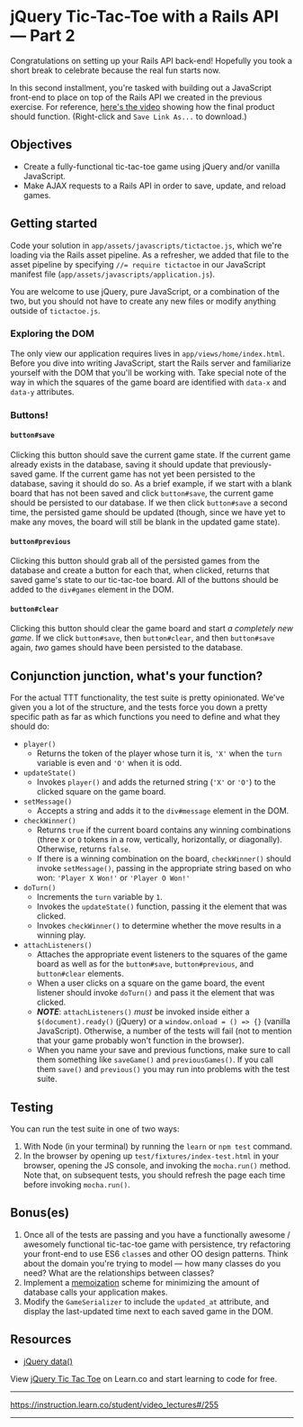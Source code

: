 # jQuery Tic-Tac-Toe with a Rails API — Part 2

Congratulations on setting up your Rails API back-end! Hopefully you took a short break to celebrate because the real fun starts now.

In this second installment, you're tasked with building out a JavaScript front-end to place on top of the Rails API we created in the previous exercise. For reference, [here's the video](http://flatiron-videos.s3.amazonaws.com/Learn%20Curriculum%20Helpers/ttt.mov) showing how the final product should function. (Right-click and `Save Link As...` to download.)

## Objectives
- Create a fully-functional tic-tac-toe game using jQuery and/or vanilla JavaScript.
- Make AJAX requests to a Rails API in order to save, update, and reload games.

## Getting started
Code your solution in `app/assets/javascripts/tictactoe.js`, which we're loading via the Rails asset pipeline. As a refresher, we added that file to the asset pipeline by specifying `//= require tictactoe` in our JavaScript manifest file (`app/assets/javascripts/application.js`).

You are welcome to use jQuery, pure JavaScript, or a combination of the two, but you should not have to create any new files or modify anything outside of `tictactoe.js`.

### Exploring the DOM
The only view our application requires lives in `app/views/home/index.html`. Before you dive into writing JavaScript, start the Rails server and familiarize yourself with the DOM that you'll be working with. Take special note of the way in which the squares of the game board are identified with `data-x` and `data-y` attributes.

### Buttons!

#### `button#save`
Clicking this button should save the current game state. If the current game already exists in the database, saving it should update that previously-saved game. If the current game has not yet been persisted to the database, saving it should do so. As a brief example, if we start with a blank board that has not been saved and click `button#save`, the current game should be persisted to our database. If we then click `button#save` a second time, the persisted game should be updated (though, since we have yet to make any moves, the board will still be blank in the updated game state).

#### `button#previous`
Clicking this button should grab all of the persisted games from the database and create a button for each that, when clicked, returns that saved game's state to our tic-tac-toe board. All of the buttons should be added to the `div#games` element in the DOM.

#### `button#clear`
Clicking this button should clear the game board and start _a completely new game_. If we click `button#save`, then `button#clear`, and then `button#save` again, _two_ games should have been persisted to the database.

## Conjunction junction, what's your function?
For the actual TTT functionality, the test suite is pretty opinionated. We've given you a lot of the structure, and the tests force you down a pretty specific path as far as which functions you need to define and what they should do:
- `player()`
  + Returns the token of the player whose turn it is, `'X'` when the `turn` variable is even and `'O'` when it is odd.
- `updateState()`
  + Invokes `player()` and adds the returned string (`'X'` or `'O'`) to the clicked square on the game board.
- `setMessage()`
  + Accepts a string and adds it to the `div#message` element in the DOM.
- `checkWinner()`
  + Returns `true` if the current board contains any winning combinations (three `X` or `O` tokens in a row, vertically, horizontally, or diagonally). Otherwise, returns `false`.
  + If there is a winning combination on the board, `checkWinner()` should invoke `setMessage()`, passing in the appropriate string based on who won: `'Player X Won!'` or `'Player O Won!'`
- `doTurn()`
  + Increments the `turn` variable by `1`.
  + Invokes the `updateState()` function, passing it the element that was clicked.
  + Invokes `checkWinner()` to determine whether the move results in a winning play.
- `attachListeners()`
  + Attaches the appropriate event listeners to the squares of the game board as well as for the `button#save`, `button#previous`, and `button#clear` elements.
  + When a user clicks on a square on the game board, the event listener should invoke `doTurn()` and pass it the element that was clicked.
  + ***NOTE***: `attachListeners()` _must_ be invoked inside either a `$(document).ready()` (jQuery) or a `window.onload = () => {}` (vanilla JavaScript). Otherwise, a number of the tests will fail (not to mention that your game probably won't function in the browser).
  + When you name your save and previous functions, make sure to call them something like `saveGame()` and `previousGames()`. If you call them `save()` and `previous()` you may run into problems with the test suite.

## Testing
You can run the test suite in one of two ways:
1. With Node (in your terminal) by running the `learn` or `npm test` command.
2. In the browser by opening up `test/fixtures/index-test.html` in your browser, opening the JS console, and invoking the `mocha.run()` method. Note that, on subsequent tests, you should refresh the page each time before invoking `mocha.run()`.

## Bonus(es)
1. Once all of the tests are passing and you have a functionally awesome / awesomely functional tic-tac-toe game with persistence, try refactoring your front-end to use ES6 `class`es and other OO design patterns. Think about the domain you're trying to model — how many classes do you need? What are the relationships between classes?
2. Implement a [memoization](https://www.sitepoint.com/implementing-memoization-in-javascript/) scheme for minimizing the amount of database calls your application makes.
3. Modify the `GameSerializer` to include the `updated_at` attribute, and display the last-updated time next to each saved game in the DOM.

## Resources
* [jQuery data()](https://api.jquery.com/jquery.data/)

<p class='util--hide'>View <a href='https://learn.co/lessons/js-tictactoe-rails-api'>jQuery Tic Tac Toe</a> on Learn.co and start learning to code for free.</p>



---------------------------------------
https://instruction.learn.co/student/video_lectures#/255

-----------------------------------